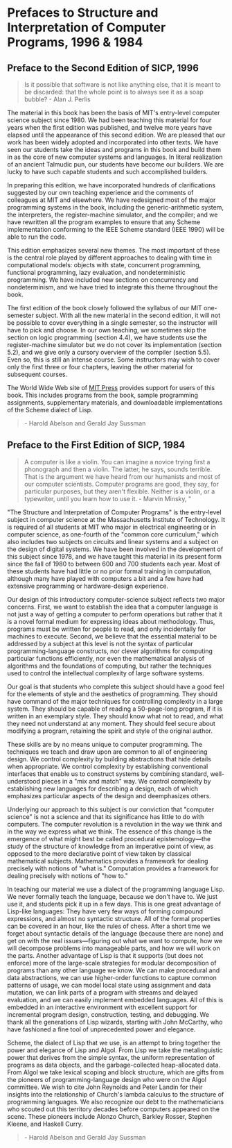 # Prefaces to Structure and Interpretation of Computer Programs, 1996 & 1984

## Preface to the Second Edition of SICP, 1996

> Is it possible that software is not like anything else, that it is meant to be discarded: that the whole point is to always see it as a soap bubble?
> \- Alan J. Perlis

The material in this book has been the basis of MIT's entry-level computer science subject since 1980. We had been teaching this material for four years when the first edition was published, and twelve more years have elapsed until the appearance of this second edition. We are pleased that our work has been widely adopted and incorporated into other texts. We have seen our students take the ideas and programs in this book and build them in as the core of new computer systems and languages. In literal realization of an ancient Talmudic pun, our students have become our builders. We are lucky to have such capable students and such accomplished builders.

In preparing this edition, we have incorporated hundreds of clarifications suggested by our own teaching experience and the comments of colleagues at MIT and elsewhere. We have redesigned most of the major programming systems in the book, including the generic-arithmetic system, the interpreters, the register-machine simulator, and the compiler; and we have rewritten all the program examples to ensure that any Scheme implementation conforming to the IEEE Scheme standard (IEEE 1990) will be able to run the code.

This edition emphasizes several new themes. The most important of these is the central role played by different approaches to dealing with time in computational models: objects with state, concurrent programming, functional programming, lazy evaluation, and nondeterministic programming. We have included new sections on concurrency and nondeterminism, and we have tried to integrate this theme throughout the book.

The first edition of the book closely followed the syllabus of our MIT one-semester subject. With all the new material in the second edition, it will not be possible to cover everything in a single semester, so the instructor will have to pick and choose. In our own teaching, we sometimes skip the section on logic programming (section 4.4), we have students use the register-machine simulator but we do not cover its implementation (section 5.2), and we give only a cursory overview of the compiler (section 5.5). Even so, this is still an intense course. Some instructors may wish to cover only the first three or four chapters, leaving the other material for subsequent courses.

The World Wide Web site of [MIT Press](https://mitpress.mit.edu/sites/default/files/sicp/index.html) provides support for users of this book. This includes programs from the book, sample programming assignments, supplementary materials, and downloadable implementations of the Scheme dialect of Lisp.

> \- Harold Abelson and Gerald Jay Sussman
> 
## Preface to the First Edition of SICP, 1984

> A computer is like a violin. You can imagine a novice trying first a phonograph and then a violin. The latter, he says, sounds terrible. That is the argument we have heard from our humanists and most of our computer scientists. Computer programs are good, they say, for particular purposes, but they aren't flexible. Neither is a violin, or a typewriter, until you learn how to use it.
> \- Marvin Minsky, "

"The Structure and Interpretation of Computer Programs" is the entry-level subject in computer science at the Massachusetts Institute of Technology. It is required of all students at MIT who major in electrical engineering or in computer science, as one-fourth of the "common core curriculum," which also includes two subjects on circuits and linear systems and a subject on the design of digital systems. We have been involved in the development of this subject since 1978, and we have taught this material in its present form since the fall of 1980 to between 600 and 700 students each year. Most of these students have had little or no prior formal training in computation, although many have played with computers a bit and a few have had extensive programming or hardware-design experience.

Our design of this introductory computer-science subject reflects two major concerns. First, we want to establish the idea that a computer language is not just a way of getting a computer to perform operations but rather that it is a novel formal medium for expressing ideas about methodology. Thus, programs must be written for people to read, and only incidentally for machines to execute. Second, we believe that the essential material to be addressed by a subject at this level is not the syntax of particular programming-language constructs, nor clever algorithms for computing particular functions efficiently, nor even the mathematical analysis of algorithms and the foundations of computing, but rather the techniques used to control the intellectual complexity of large software systems.

Our goal is that students who complete this subject should have a good feel for the elements of style and the aesthetics of programming. They should have command of the major techniques for controlling complexity in a large system. They should be capable of reading a 50-page-long program, if it is written in an exemplary style. They should know what not to read, and what they need not understand at any moment. They should feel secure about modifying a program, retaining the spirit and style of the original author.

These skills are by no means unique to computer programming. The techniques we teach and draw upon are common to all of engineering design. We control complexity by building abstractions that hide details when appropriate. We control complexity by establishing conventional interfaces that enable us to construct systems by combining standard, well-understood pieces in a "mix and match" way. We control complexity by establishing new languages for describing a design, each of which emphasizes particular aspects of the design and deemphasizes others.

Underlying our approach to this subject is our conviction that "computer science" is not a science and that its significance has little to do with computers. The computer revolution is a revolution in the way we think and in the way we express what we think. The essence of this change is the emergence of what might best be called procedural epistemology—the study of the structure of knowledge from an imperative point of view, as opposed to the more declarative point of view taken by classical mathematical subjects. Mathematics provides a framework for dealing precisely with notions of "what is." Computation provides a framework for dealing precisely with notions of "how to."

In teaching our material we use a dialect of the programming language Lisp. We never formally teach the language, because we don't have to. We just use it, and students pick it up in a few days. This is one great advantage of Lisp-like languages: They have very few ways of forming compound expressions, and almost no syntactic structure. All of the formal properties can be covered in an hour, like the rules of chess. After a short time we forget about syntactic details of the language (because there are none) and get on with the real issues—figuring out what we want to compute, how we will decompose problems into manageable parts, and how we will work on the parts. Another advantage of Lisp is that it supports (but does not enforce) more of the large-scale strategies for modular decomposition of programs than any other language we know. We can make procedural and data abstractions, we can use higher-order functions to capture common patterns of usage, we can model local state using assignment and data mutation, we can link parts of a program with streams and delayed evaluation, and we can easily implement embedded languages. All of this is embedded in an interactive environment with excellent support for incremental program design, construction, testing, and debugging. We thank all the generations of Lisp wizards, starting with John McCarthy, who have fashioned a fine tool of unprecedented power and elegance.

Scheme, the dialect of Lisp that we use, is an attempt to bring together the power and elegance of Lisp and Algol. From Lisp we take the metalinguistic power that derives from the simple syntax, the uniform representation of programs as data objects, and the garbage-collected heap-allocated data. From Algol we take lexical scoping and block structure, which are gifts from the pioneers of programming-language design who were on the Algol committee. We wish to cite John Reynolds and Peter Landin for their insights into the relationship of Church's lambda calculus to the structure of programming languages. We also recognize our debt to the mathematicians who scouted out this territory decades before computers appeared on the scene. These pioneers include Alonzo Church, Barkley Rosser, Stephen Kleene, and Haskell Curry.

> \- Harold Abelson and Gerald Jay Sussman